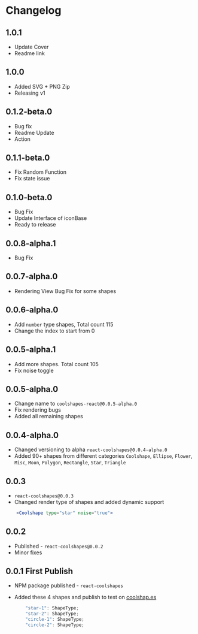 # Changelog

## 1.0.1

- Update Cover
- Readme link

## 1.0.0

- Added SVG + PNG Zip
- Releasing v1

## 0.1.2-beta.0

- Bug fix
- Readme Update
- Action

## 0.1.1-beta.0

- Fix Random Function
- Fix state issue

## 0.1.0-beta.0

- Bug Fix
- Update Interface of iconBase
- Ready to release

## 0.0.8-alpha.1

- Bug Fix

## 0.0.7-alpha.0

- Rendering View Bug Fix for some shapes

## 0.0.6-alpha.0

- Add `number` type shapes, Total count 115
- Change the index to start from 0

## 0.0.5-alpha.1

- Add more shapes. Total count 105
- Fix noise toggle

## 0.0.5-alpha.0

- Change name to `coolshapes-react@0.0.5-alpha.0`
- Fix rendering bugs
- Added all remaining shapes

## 0.0.4-alpha.0

- Changed versioning to alpha `react-coolshapes@0.0.4-alpha.0`
- Added 90+ shapes from different categories
  `Coolshape`, `Ellipse`, `Flower`, `Misc`, `Moon`, `Polygon`, `Rectangle`, `Star`, `Triangle`

## 0.0.3

- `react-coolshapes@0.0.3`
- Changed render type of shapes and added dynamic support

```jsx
    <Coolshape type="star" noise="true">
```

## 0.0.2

- Published - `react-coolshapes@0.0.2`
- Minor fixes

## 0.0.1 First Publish

- NPM package published - `react-coolshapes`

- Added these 4 shapes and publish to test on [coolshap.es](https://coolshapes)
  ```jsx
      "star-1": ShapeType;
      "star-2": ShapeType;
      "circle-1": ShapeType;
      "circle-2": ShapeType;
  ```
